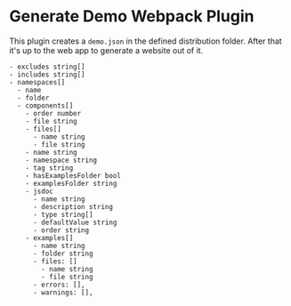 # Generate Demo Webpack Plugin

This plugin creates a `demo.json` in the defined distribution folder. After that it's up to the web app to generate a website out of it.

```
- excludes string[]
- includes string[]
- namespaces[]
  - name
  - folder
  - components[]
    - order number
    - file string
    - files[]
      - name string
      - file string
    - name string
    - namespace string
    - tag string
    - hasExamplesFolder bool
    - examplesFolder string
    - jsdoc
      - name string
      - description string
      - type string[]
      - defaultValue string
      - order string
    - examples[]
      - name string
      - folder string
      - files: []
        - name string
        - file string
      - errors: [],
      - warnings: [],
```